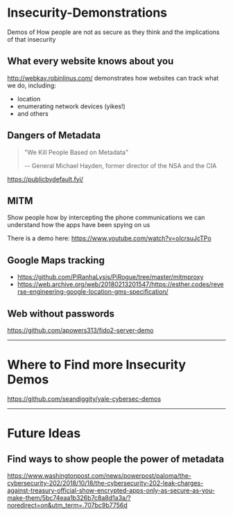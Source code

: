 # Insecurity-Demonstrations
Demos of How people are not as secure as they think and the implications of that insecurity

## What every website knows about you
http://webkay.robinlinus.com/ demonstrates how websites can track what we do, including:
* location
* enumerating network devices (yikes!)
* and others

## Dangers of Metadata
> "We Kill People Based on Metadata"
>
> -- General Michael Hayden, former director of the NSA and the CIA

https://publicbydefault.fyi/


## MITM
Show people how by intercepting the phone communications we can understand how the apps have been spying on us

There is a demo here: https://www.youtube.com/watch?v=oIcrsuJcTPo

## Google Maps tracking
* https://github.com/PiRanhaLysis/PiRogue/tree/master/mitmproxy
* https://web.archive.org/web/20180213201547/https://esther.codes/reverse-engineering-google-location-gms-specification/

## Web without passwords
https://github.com/apowers313/fido2-server-demo

------- 

# Where to Find more Insecurity Demos
https://github.com/seandiggity/yale-cybersec-demos

--- 

# Future Ideas

## Find ways to show people the power of metadata
https://www.washingtonpost.com/news/powerpost/paloma/the-cybersecurity-202/2018/10/18/the-cybersecurity-202-leak-charges-against-treasury-official-show-encrypted-apps-only-as-secure-as-you-make-them/5bc74eaa1b326b7c8a8d1a3a/?noredirect=on&utm_term=.707bc9b7756d
